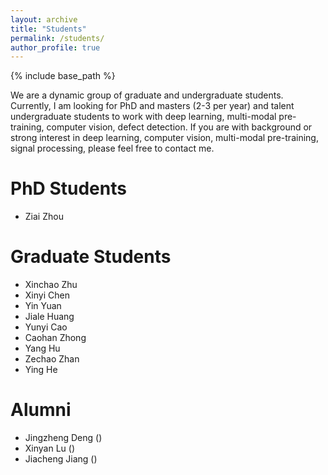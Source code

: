 ```yaml
---
layout: archive
title: "Students"
permalink: /students/
author_profile: true
---
```


{% include base_path %}

We are a dynamic group of graduate and undergraduate students. Currently, I am looking for PhD and masters (2-3 per year) and talent undergraduate students to work with deep learning, multi-modal pre-training, computer vision, defect detection. If you are with background or strong interest in deep learning, computer vision, multi-modal pre-training, signal processing, please feel free to contact me.

PhD Students
======
* Ziai Zhou

Graduate Students
======
* Xinchao Zhu
* Xinyi Chen
* Yin Yuan
* Jiale Huang
* Yunyi Cao
* Caohan Zhong
* Yang Hu
* Zechao Zhan
* Ying He

Alumni
======
* Jingzheng Deng ()
* Xinyan Lu ()
* Jiacheng Jiang ()
  
